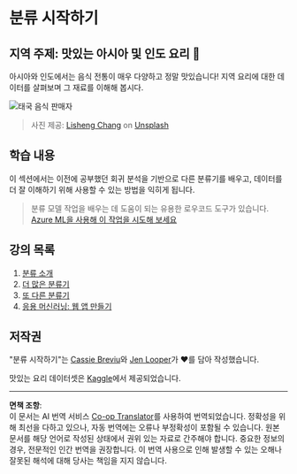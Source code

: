 <!--
CO_OP_TRANSLATOR_METADATA:
{
  "original_hash": "74e809ffd1e613a1058bbc3e9600859e",
  "translation_date": "2025-09-03T23:49:04+00:00",
  "source_file": "4-Classification/README.md",
  "language_code": "ko"
}
-->
# 분류 시작하기

## 지역 주제: 맛있는 아시아 및 인도 요리 🍜

아시아와 인도에서는 음식 전통이 매우 다양하고 정말 맛있습니다! 지역 요리에 대한 데이터를 살펴보며 그 재료를 이해해 봅시다.

![태국 음식 판매자](../../../translated_images/thai-food.c47a7a7f9f05c21892a1f9dc7bf30669e6d18dfda420c5c7ebb4153f6a304edd.ko.jpg)
> 사진 제공: <a href="https://unsplash.com/@changlisheng?utm_source=unsplash&utm_medium=referral&utm_content=creditCopyText">Lisheng Chang</a> on <a href="https://unsplash.com/s/photos/asian-food?utm_source=unsplash&utm_medium=referral&utm_content=creditCopyText">Unsplash</a>
  
## 학습 내용

이 섹션에서는 이전에 공부했던 회귀 분석을 기반으로 다른 분류기를 배우고, 데이터를 더 잘 이해하기 위해 사용할 수 있는 방법을 익히게 됩니다.

> 분류 모델 작업을 배우는 데 도움이 되는 유용한 로우코드 도구가 있습니다. [Azure ML을 사용해 이 작업을 시도해 보세요](https://docs.microsoft.com/learn/modules/create-classification-model-azure-machine-learning-designer/?WT.mc_id=academic-77952-leestott)

## 강의 목록

1. [분류 소개](1-Introduction/README.md)
2. [더 많은 분류기](2-Classifiers-1/README.md)
3. [또 다른 분류기](3-Classifiers-2/README.md)
4. [응용 머신러닝: 웹 앱 만들기](4-Applied/README.md)

## 저작권

"분류 시작하기"는 [Cassie Breviu](https://www.twitter.com/cassiebreviu)와 [Jen Looper](https://www.twitter.com/jenlooper)가 ♥️를 담아 작성했습니다.

맛있는 요리 데이터셋은 [Kaggle](https://www.kaggle.com/hoandan/asian-and-indian-cuisines)에서 제공되었습니다.

---

**면책 조항**:  
이 문서는 AI 번역 서비스 [Co-op Translator](https://github.com/Azure/co-op-translator)를 사용하여 번역되었습니다. 정확성을 위해 최선을 다하고 있으나, 자동 번역에는 오류나 부정확성이 포함될 수 있습니다. 원본 문서를 해당 언어로 작성된 상태에서 권위 있는 자료로 간주해야 합니다. 중요한 정보의 경우, 전문적인 인간 번역을 권장합니다. 이 번역 사용으로 인해 발생할 수 있는 오해나 잘못된 해석에 대해 당사는 책임을 지지 않습니다.  